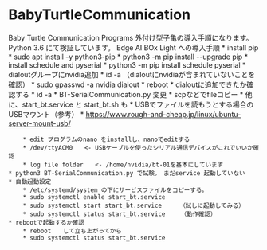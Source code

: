 # BabyTurtleCommunication
Baby Turtle Communication Programs
外付け型子亀の導入手順になります。
Python 3.6 にて検証しています。
Edge AI BOx Light への導入手順
    * install pip
        * sudo apt install -y python3-pip
        * python3 -m pip install --upgrade pip 
    * install schedule and pyserial
        * python3 -m pip install schedule pyserial
    * dialoutグループにnvidia追加
        * id -a   （dialoutにnvidiaが含まれていないことを確認）
        * sudo gpasswd -a nvidia dialout
        * reboot
    * dialoutに追加できたか確認する
        * id -a
    * BT-SerialCommunication.py 変更
        * scpなどでfileコピー 
            * 他に、start_bt.service と start_bt.sh も
        * USBでファイルを読もうとする場合のUSBマウント（参考）
            * https://www.rough-and-cheap.jp/linux/ubuntu-server-mount-usb/

        * edit プログラムのnano をinstallし、nanoでeditする
        * /dev/ttyACM0　　<- USBケーブルを使ったシリアル通信デバイスがこれでいいか確認
        * log file folder　　<- /home/nvidia/bt-01を基本にしています
    * python3 BT-SerialCommunication.py で試験。　まだservice 起動していない
    * 自動起動設定
        * /etc/systemd/system の下にサービスファイルをコピーする。
        * sudo systemctl enable start_bt.service
        * sudo systemctl start start_bt.service     （試しに起動してみる）
        * sudo systemctl status start_bt.service　　 （動作確認）
    * rebootで起動するか確認
        * reboot　　して立ち上がってから
        * sudo systemctl status start_bt.service

